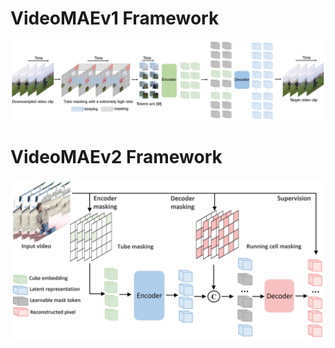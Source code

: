 # VideoMAEv1 Framework

![VideoMAEv1 Framework](VideoMAEv1.jpg)

# VideoMAEv2 Framework

![VideoMAEv2 Framework](VideoMAEv2.png)